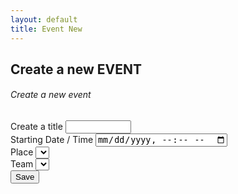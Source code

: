 ```yaml
---
layout: default
title: Event New
---
```

<!-- 
<head>
    <script type="text/javascript">

        // function fn1(){
        //   var alias = document.getElementById("alias").value;
        //   var first_name = document.getElementById("first_name").value;
        //   var email_main = document.getElementById("emailmain").value;
        //   newUserData(alias, first_name, email_main)
          
        // }
      
        // function eventsListAll(){
        //       let results = getEventsAll();
        //       console.log("Returned : ", results);
              
        // }
      
        function eventNew(){
          var eventTitle = document.getElementById("eventtitle").value;
          var eventDateStart = document.getElementById("eventdatestart").value;
          //var email_main = document.getElementById("emailmain").value;
          eventNewData(eventTitle, eventDateStart)
        }
      </script>
</head> -->

<div>
<h2>Create a new EVENT</h2>

<div>
    <form id="makeNewEvent">
        <div class="card shadow mb-4">
            <div class="card-header py-3">
                <h6 class="m-0 font-weight-bold text-primary">Create a new event</h6>
            </div>
            <div class="card-body">
                <div class="form-group">
                    <label for="eventtitle">Create a title</label>
                    <input class="form-control" type="text" id="eventtitle" name="eventtitle" required
                    minlength="4" maxlength="8" size="10">
                </div>
                <div class="form-group">
                    <label for="eventdatestart">Starting Date / Time</label>
                    <input class="form-control" type="datetime-local" id="eventdatestart" name="eventdatestart" minlength="4" maxlength="50" size="40">
                </div>    
                <div class="form-group">
                    <label for="place">Place</label>
                    <select name="place" id="place" class="form-control"></select>
                </div>
                <div class="form-group">
                    <label for="team">Team</label>
                    <select name="team" id="team" class="form-control"></select>
                </div>
                <button class="btn btn-primary btn-block" type="submit" id="submitForm">Save</button>
            </div>
        </div>
    </form>
</div>

<script>
    $(document).ready(function() {
        const restHeader = {
            'Authorization':'Bearer keysXtWsXZz4g68dA',
            'Content-Type':'application/json'
        }
        //For Place drop down / select.
        let ddPlace = $('#place');
        ddPlace.empty();
        ddPlace.append('<option selected="true" disabled>Select a Place..</option>');
        ddPlace.prop('selectedIndex', 0);

        //For Team drop down / select.
        let ddTeam = $('#team');
        ddTeam.empty();
        ddTeam.append('<option selected="true" disabled>Select a Team to invite..</option>');
        ddTeam.prop('selectedIndex', 0);

        $('form').on('submit', function (event) {

            // Get form
            //var data = $('#make-new-event')[0];

            // Create an FormData object 
            //var data = new FormData(form);

            // If you want to add an extra field for the FormData
            //data.append("CustomField", "This is some extra data, testing");
            //console.log("FORM DATA ", this)

            //var form = $('form').serialize();
            event.preventDefault()
            eventNew();
        });

        getPlaces();
        //getTeams();

        function getPlaces(){
            $.ajax({
                url: 'https://api.airtable.com/v0/appNBMp3C4tRCcJFy/Place',
                headers: restHeader
                })
                .then(function(fromAPI){ 
                    let data = fromAPI.records;
                    data.map(function(data2){
                        let id = data2.id;
                        let title = data2.fields.Title + "-" + data2.fields.Meeting_Place;
                        ddPlace.append($('<option></option>').attr('value', id).text(title));
                    
                 })
                 getTeams();
                
            });
        }

        function getTeams(){
            $.ajax({
                url: 'https://api.airtable.com/v0/appNBMp3C4tRCcJFy/Team',
                headers: restHeader,
                })
                .then(function(fromAPI){ 
                    let data = fromAPI.records;
                    console.log(data);
                    data.map(function(data2){
                        let id = data2.id;
                        let title = data2.fields.Title
                    ddTeam.append($('<option></option>').attr('value', id).text(title));
                });              
            });
        }


        function eventNew(){
          var eventTitle = document.getElementById("eventtitle").value;
          var eventDateStart = document.getElementById("eventdatestart").value;
          var eventTeam = document.getElementById("team").value;


            //var eventTeamAll = document.getElementById("team");
            //console.log("eventTeam ID: ", eventTeam);
            
            // for (let myKey of eventTeam.keys()) {
            //     //alert(myKey); // cucumber, tomatoes, onion
            //     console.log("eventTeam ID: ", myKey);
            // }

            console.log("eventTeam ID: ", eventTeam);
            eventNewData(eventTitle, eventDateStart, eventTeam)
        }

    });
</script>